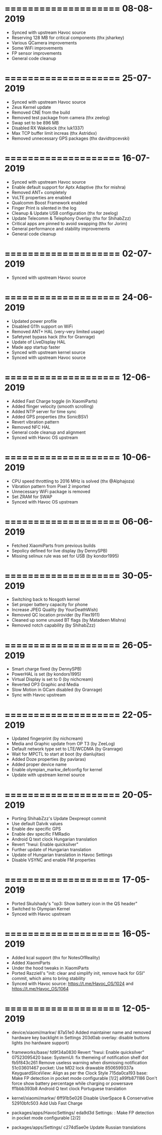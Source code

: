 ====================
     08-08-2019
====================

   * Synced with upstream Havoc source
   * Reserving 128 MB for critical components (thx jsharkey)
   * Various QCamera improvements
   * Some WiFi improvements
   * FP sensor improvements
   * General code cleanup

====================
     25-07-2019
====================

   * Synced with upstream Havoc source
   * Zeus Kernel update
   * Removed CNE from the build
   * Removed test package from camera (thx zeelog)
   * Swap set to be 896 MB
   * Disabled RX Wakelock (thx luk1337)
   * Max TCP buffer limit increas (thx Astridxx)
   * Removed unnecessary GPS packages (thx davidtrpcevski)

====================
     16-07-2019
====================

   * Synced with upstream Havoc source
   * Enable default support for Aptx Adaptive (thx for mishra)
   * Removed ANT+ completely
   * VoLTE properties are enabled
   * Qualcomm Boost Framework enabled
   * Finger Print is silented in the log
   * Cleanup & Update USB configuration (thx for zeelog)
   * Update Telecomm & Telephony Overlay (thx for ShihabZzz)
   * Critical apps are pinned to avoid swapping (thx for Jorim)
   * General performance and stability improvements
   * General code cleanup

====================
     02-07-2019
====================

   * Synced with upstream Havoc source

====================
     24-06-2019
====================

   * Updated power profile
   * Disabled G11h support on WiFi
   * Removed ANT+ HAL (very-very limited usage)
   * Safetynet bypass hack (thx for Granrage)
   * Update of LiveDisplay HAL
   * Made app startup faster
   * Synced with upstream kernel source
   * Synced with upstream Havoc source

====================
     12-06-2019
====================

   * Added Fast Charge toggle (in XiaomiParts)
   * Added flinger velocity (smooth scrolling)
   * Added NTP server for time sync
   * Added GPS properties (thx SonicBSV)
   * Revert vibration pattern
   * Removed NFC HAL
   * General code cleanup and alignment
   * Synced with Havoc OS upstream

====================
     10-06-2019
====================

   * CPU speed throttling to 2016 MHz is solved (thx @Alphajoza)
   * Vibration pattern from Pixel 2 imported
   * Unnecessary WiFi package is removed
   * Set ZRAM for SWAP
   * Synced with Havoc OS upstream

====================
     06-06-2019
====================

   * Fetched XiaomiParts from previous builds
   * Sepolicy defined for live display (by DennySPB)
   * Missing selinux rule was set for USB (by kondor1995)

====================
     30-05-2019
====================

   * Switching back to Nosgoth kernel
   * Set proper battery capacity for phone
   * Increase JPEG Quality (by YourDeathWish)
   * Removed QC location provider (by Flex1911)
   * Cleaned up some unused BT flags (by Matadeen Mishra)
   * Removed notch capability (by ShihabZzz)

====================
     26-05-2019
====================

   * Smart charge fixed (by DennySPB)
   * PowerHAL is set (by kondors1995)
   * Virtual Display is set to 0 (by nichcream)
   * Reverted OP3 Graphic and Media
   * Slow Motion in GCam disabled (by Granrage)
   * Sync with Havoc upstream

====================
     22-05-2019
====================

   * Updated fingerprint (by nichcream)
   * Media and Graphic update from OP T3 (by ZeeLog)
   * Default network type set to LTE/WCDMA (by Granrage)
   * Wait for MPCTL to start at boot (by dianlujitao)
   * Added Doze properties (by pavlaras)
   * Added proper device name
   * Enable olympian_markw_defconfig for kernel
   * Update with upstream kernel source

====================
     20-05-2019
====================

   * Porting ShihabZzz's Update Dexpreopt commit
   * Use default Dalvik values	
   * Enable dev specific GPS
   * Enable dev specific FMRadio
   * Android Q text clock Hungarian translation
   * Revert "hwui: Enable quicksilver"
   * Further update of Hungarian translation
   * Update of Hungarian translation in Havoc Settings
   * Disable VSYNC and enable FM properties

====================
     17-05-2019
====================

   * Ported Skulshady's "op3: Show battery icon in the QS header"
   * Switched to Olympian Kernel
   * Synced with Havoc upstream

====================
     16-05-2019
====================

   * Added kcal support (thx for NotesOfReality)
   * Added XiaomiParts
   * Under the hood tweaks in XiaomiParts
   * Ported Razziell's "init: clear and simplify init, remove hack for GSI" commit, which aims to bring stability
   * Synced with Havoc source: https://t.me/Havoc_OS/1024 and https://t.me/Havoc_OS/1064

====================
     12-05-2019
====================

   * device/xiaomi/markw/
87a51e0 Added maintainer name and removed hardware key backlight in Settings
203d0ab overlay: disable buttons lights (no hardware support)

   * frameworks/base/
fd9f34a0830 Revert "hwui: Enable quicksilver"
07523095420 base: SystemUI: fix themeing of notification shelf dot
fb5f843c261 Remove useless warning when dismissing notification
51c03601467 pocket: Use MD2 lock drawable
8506599337a KeyguardSliceView: Align as per the Clock Style
715da0ca193 base: Make FP detection in pocket mode configurable [1/2]
a99fb871186 Don't force show battery percentage while charging or powersave
ff1bbb393b8 Android Q text clock Portuguese translation

   * kernel/xiaomi/markw/
6ff91b5e026 Disable UserSpace & Conservative
52910bfc503 Add Usb Fast Charge

   * packages/apps/HavocSettings/
eda9d3d Settings: : Make FP detection in pocket mode configurable [2/2]

   * packages/apps/Settings/
c274d5ae0e Update Russian translations
